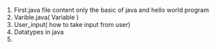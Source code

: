 1. First.java file content only the basic of java and hello world program
2. Varible.java( Variable )
3. User_input( how to take input from user)
4. Datatypes in java
5. 

